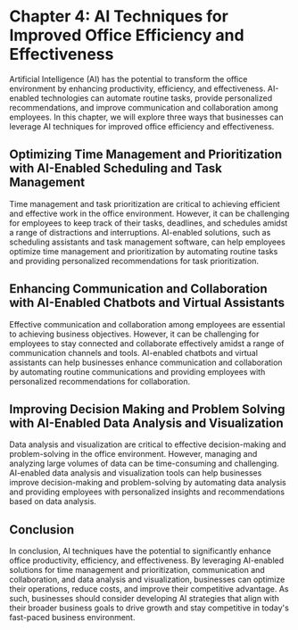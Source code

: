 Chapter 4: AI Techniques for Improved Office Efficiency and Effectiveness
=========================================================================

Artificial Intelligence (AI) has the potential to transform the office environment by enhancing productivity, efficiency, and effectiveness. AI-enabled technologies can automate routine tasks, provide personalized recommendations, and improve communication and collaboration among employees. In this chapter, we will explore three ways that businesses can leverage AI techniques for improved office efficiency and effectiveness.

Optimizing Time Management and Prioritization with AI-Enabled Scheduling and Task Management
--------------------------------------------------------------------------------------------

Time management and task prioritization are critical to achieving efficient and effective work in the office environment. However, it can be challenging for employees to keep track of their tasks, deadlines, and schedules amidst a range of distractions and interruptions. AI-enabled solutions, such as scheduling assistants and task management software, can help employees optimize time management and prioritization by automating routine tasks and providing personalized recommendations for task prioritization.

Enhancing Communication and Collaboration with AI-Enabled Chatbots and Virtual Assistants
-----------------------------------------------------------------------------------------

Effective communication and collaboration among employees are essential to achieving business objectives. However, it can be challenging for employees to stay connected and collaborate effectively amidst a range of communication channels and tools. AI-enabled chatbots and virtual assistants can help businesses enhance communication and collaboration by automating routine communications and providing employees with personalized recommendations for collaboration.

Improving Decision Making and Problem Solving with AI-Enabled Data Analysis and Visualization
---------------------------------------------------------------------------------------------

Data analysis and visualization are critical to effective decision-making and problem-solving in the office environment. However, managing and analyzing large volumes of data can be time-consuming and challenging. AI-enabled data analysis and visualization tools can help businesses improve decision-making and problem-solving by automating data analysis and providing employees with personalized insights and recommendations based on data analysis.

Conclusion
----------

In conclusion, AI techniques have the potential to significantly enhance office productivity, efficiency, and effectiveness. By leveraging AI-enabled solutions for time management and prioritization, communication and collaboration, and data analysis and visualization, businesses can optimize their operations, reduce costs, and improve their competitive advantage. As such, businesses should consider developing AI strategies that align with their broader business goals to drive growth and stay competitive in today's fast-paced business environment.
